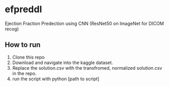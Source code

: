# efpreddl
Ejection Fraction Predection using CNN (ResNet50 on ImageNet for DICOM recog)

## How to run
1. Clone this repo
2. Download and navigate into the kaggle dataset.
3. Replace the solution.csv with the transfromed, normalized solution.csv in the repo.
4. run the script with python [path to script]

